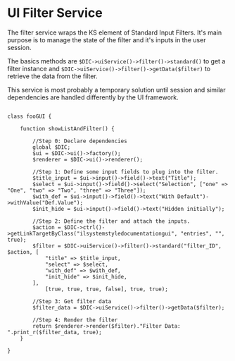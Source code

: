# UI Filter Service

The filter service wraps the KS element of Standard Input Filters. It's main purpose is to manage the state of the filter and it's inputs in the user session.

The basics methods are `$DIC->uiService()->filter()->standard()` to get a filter instance and `$DIC->uiService()->filter()->getData($filter)` to retrieve the data from the filter.

This service is most probably a temporary solution until session and similar  dependencies are handled differently by the UI framework.

```

class fooGUI {

	function showListAndFilter() {
	
		//Step 0: Declare dependencies
		global $DIC;
		$ui = $DIC->ui()->factory();
		$renderer = $DIC->ui()->renderer();
	 
		//Step 1: Define some input fields to plug into the filter.
		$title_input = $ui->input()->field()->text("Title");
		$select = $ui->input()->field()->select("Selection", ["one" => "One", "two" => "Two", "three" => "Three"]);
		$with_def = $ui->input()->field()->text("With Default")->withValue("Def.Value");
		$init_hide = $ui->input()->field()->text("Hidden initially");
	 
		//Step 2: Define the filter and attach the inputs.
		$action = $DIC->ctrl()->getLinkTargetByClass("ilsystemstyledocumentationgui", "entries", "", true);
		$filter = $DIC->uiService()->filter()->standard("filter_ID", $action, [
			"title" => $title_input,
			"select" => $select,
			"with_def" => $with_def,
			"init_hide" => $init_hide,
		],
			[true, true, true, false], true, true);
	 
		//Step 3: Get filter data
		$filter_data = $DIC->uiService()->filter()->getData($filter);
	 
		//Step 4: Render the filter
		return $renderer->render($filter)."Filter Data: ".print_r($filter_data, true);	
	}

}


```